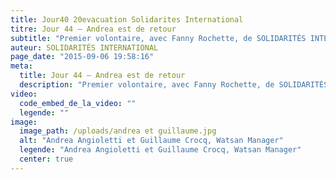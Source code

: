 ```yaml
---
title: Jour40 20evacuation Solidarites International
titre: Jour 44 – Andrea est de retour
subtitle: "Premier volontaire, avec Fanny Rochette, de SOLIDARITÉS INTERNATIONAL à être parti en Sierra Leone, Andrea Angioletti est de retour en France..."
auteur: SOLIDARITÉS INTERNATIONAL
page_date: "2015-09-06 19:58:16"
meta:
  title: Jour 44 – Andrea est de retour
  description: "Premier volontaire, avec Fanny Rochette, de SOLIDARITÉS INTERNATIONAL à être parti en Sierra Leone, Andrea Angioletti est de retour en France..."
video:
  code_embed_de_la_video: ""
  legende: ""
image:
  image_path: /uploads/andrea et guillaume.jpg
  alt: "Andrea Angioletti et Guillaume Crocq, Watsan Manager"
  legende: "Andrea Angioletti et Guillaume Crocq, Watsan Manager"
  center: true
---
```

